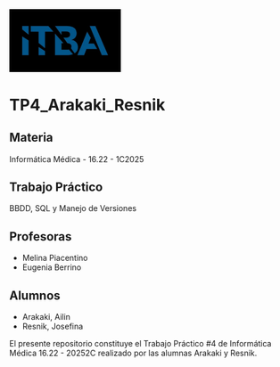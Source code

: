 <img src="Imágenes/logo.jpg" alt="Logo ITBA" width="200"/>

# TP4_Arakaki_Resnik

## Materia
Informática Médica - 16.22 - 1C2025

## Trabajo Práctico
BBDD, SQL y Manejo de Versiones

## Profesoras

* Melina Piacentino
* Eugenia Berrino

## Alumnos
* Arakaki, Ailin
* Resnik, Josefina
  
El presente repositorio constituye el Trabajo Práctico #4 de Informática Médica 16.22 - 20252C realizado por las alumnas Arakaki y Resnik.
